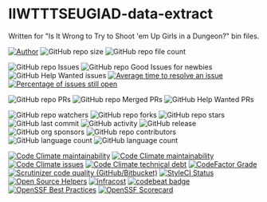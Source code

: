 # IIWTTTSEUGIAD-data-extract
Written for "Is It Wrong to Try to Shoot 'em Up Girls in a Dungeon?" bin files.

[![Author](https://img.shields.io/badge/author-MichaelHinrichs-blue.svg?style=flat&logo=github&logoColor=whitesmoke&label=Author)](https://github.com/MichaelHinrichs)
![GitHub repo size](https://img.shields.io/github/repo-size/MichaelHinrichs/IIWTTTSEUGIAD-data-extract?style=flat&logo=github&logoColor=whitesmoke&label=Repo%20Size)
![GitHub repo file count](https://img.shields.io/github/directory-file-count/MichaelHinrichs/IIWTTTSEUGIAD-data-extract)

![GitHub repo Issues](https://img.shields.io/github/issues/MichaelHinrichs/IIWTTTSEUGIAD-data-extract?style=flat&logo=github&logoColor=whitesmoke&label=Issues)
![GitHub repo Good Issues for newbies](https://img.shields.io/github/issues/MichaelHinrichs/IIWTTTSEUGIAD-data-extract/good%20first%20issue?style=flat&logo=github&logoColor=whitesmoke&label=Good%20First%20issues)
![GitHub Help Wanted issues](https://img.shields.io/github/issues/MichaelHinrichs/IIWTTTSEUGIAD-data-extract/help%20wanted?style=flat&logo=github&logoColor=whitesmoke&label=%22Help%20Wanted%22%20issues)
[![Average time to resolve an issue](http://isitmaintained.com/badge/resolution/MichaelHinrichs/IIWTTTSEUGIAD-data-extract.svg)](https://isitmaintained.com/project/MichaelHinrichs/IIWTTTSEUGIAD-data-extract)
[![Percentage of issues still open](http://isitmaintained.com/badge/open/MichaelHinrichs/IIWTTTSEUGIAD-data-extract.svg)](https://isitmaintained.com/project/MichaelHinrichs/IIWTTTSEUGIAD-data-extract)

![GitHub repo PRs](https://img.shields.io/github/issues-pr/MichaelHinrichs/IIWTTTSEUGIAD-data-extract?style=flat&logo=github&logoColor=whitesmoke&label=PRs)
![GitHub repo Merged PRs](https://img.shields.io/github/issues-search/MichaelHinrichs/IIWTTTSEUGIAD-data-extract?style=flat&logo=github&logoColor=whitesmoke&label=Merged%20PRs&query=is%3Amerged)
![GitHub Help Wanted PRs](https://img.shields.io/github/issues-pr/MichaelHinrichs/IIWTTTSEUGIAD-data-extract/help%20wanted?style=flat&logo=github&logoColor=whitesmoke&label=%22Help%20Wanted%22%20PRs)

![GitHub repo watchers](https://img.shields.io/github/watchers/MichaelHinrichs/IIWTTTSEUGIAD-data-extract?style=flat&logo=github&logoColor=whitesmoke&label=Watchers)
![GitHub repo forks](https://img.shields.io/github/forks/MichaelHinrichs/IIWTTTSEUGIAD-data-extract?logo=github&logoColor=whitesmoke&label=Forks)
![GitHub repo stars](https://img.shields.io/github/stars/MichaelHinrichs/IIWTTTSEUGIAD-data-extract?style=flat&logo=github&logoColor=whitesmoke&label=Stars)
![GitHub last commit](https://img.shields.io/github/last-commit/MichaelHinrichs/IIWTTTSEUGIAD-data-extract)
![GitHub activity](https://img.shields.io/github/commit-activity/m/MichaelHinrichs/IIWTTTSEUGIAD-data-extract)
![GitHub release](https://img.shields.io/github/v/release/MichaelHinrichs/IIWTTTSEUGIAD-data-extract)
![GitHub org sponsors](https://img.shields.io/github/sponsors/MichaelHinrichs?style=flat&logo=github&logoColor=whitesmoke&label=Sponsors&color=bf3989)
![GitHub repo contributors](https://img.shields.io/github/contributors-anon/MichaelHinrichs/IIWTTTSEUGIAD-data-extract?style=flat&logo=github&logoColor=whitesmoke&label=Contributors)
![GitHub language count](https://img.shields.io/github/languages/count/MichaelHinrichs/IIWTTTSEUGIAD-data-extract)
![GitHub language count](https://img.shields.io/github/languages/top/MichaelHinrichs/IIWTTTSEUGIAD-data-extract)

[![Code Climate maintainability](https://img.shields.io/codeclimate/maintainability/MichaelHinrichs/IIWTTTSEUGIAD-data-extract?logo=codeClimate&label=maintainability%20grade)](https://codeclimate.com/github/MichaelHinrichs/IIWTTTSEUGIAD-data-extract)
[![Code Climate maintainability](https://img.shields.io/codeclimate/maintainability-percentage/MichaelHinrichs/IIWTTTSEUGIAD-data-extract?logo=codeClimate&label=maintainability%20percentage)](https://codeclimate.com/github/MichaelHinrichs/IIWTTTSEUGIAD-data-extract)
[![Code Climate issues](https://img.shields.io/codeclimate/issues/MichaelHinrichs/IIWTTTSEUGIAD-data-extract?logo=codeClimate)](https://codeclimate.com/github/MichaelHinrichs/IIWTTTSEUGIAD-data-extract/issues?status%5B%5D=)
[![Code Climate technical debt](https://img.shields.io/codeclimate/tech-debt/MichaelHinrichs/IIWTTTSEUGIAD-data-extract?logo=codeClimate)](https://codeclimate.com/github/MichaelHinrichs/IIWTTTSEUGIAD-data-extract)
[![CodeFactor Grade](https://img.shields.io/codefactor/grade/github/MichaelHinrichs/IIWTTTSEUGIAD-data-extract?logo=codeFactor&logoColor=white&label=Grade)](https://www.codefactor.io/repository/github/michaelhinrichs/iiwtttseugiad-data-extract)
[![Scrutinizer code quality (GitHub/Bitbucket)](https://img.shields.io/scrutinizer/quality/g/MichaelHinrichs/IIWTTTSEUGIAD-data-extract/main?logo=scrutinizer&logoColor=white)](https://scrutinizer-ci.com/g/MichaelHinrichs/IIWTTTSEUGIAD-data-extract/)
[![StyleCI Status](https://github.styleci.io/repos/666565927/shield?style=flat)](https://github.styleci.io/repos/666565927)
[![Open Source Helpers](https://www.codetriage.com/michaelhinrichs/iiwtttseugiad-data-extract/badges/users.svg)](https://www.codetriage.com/michaelhinrichs/iiwtttseugiad-data-extract)
[![infracost](https://img.shields.io/endpoint?url=https://dashboard.api.infracost.io/shields/json/1e57e27f-ffc4-4ed5-b312-8a8b12eeb27c/repos/0bf252ad-ef8a-4a34-916b-1d662f19cc5e/branch/a1c13151-953c-46ad-8692-51c7318382f9)](https://dashboard.infracost.io/org/mchinrichs/repos/0bf252ad-ef8a-4a34-916b-1d662f19cc5e?tab=settings#config-file-editor)
[![codebeat badge](https://codebeat.co/badges/dc38f54d-d10d-4bee-bd9a-b277377e0dc8)](https://codebeat.co/projects/github-com-michaelhinrichs-iiwtttseugiad-data-extract-main)
[![OpenSSF Best Practices](https://www.bestpractices.dev/projects/8094/badge)](https://www.bestpractices.dev/projects/8094)
[![OpenSSF Scorecard](https://api.securityscorecards.dev/projects/github.com/backstage/backstage/badge)](https://securityscorecards.dev/viewer/?uri=github.com/MichaelHinrichs/IIWTTTSEUGIAD-data-extract)
